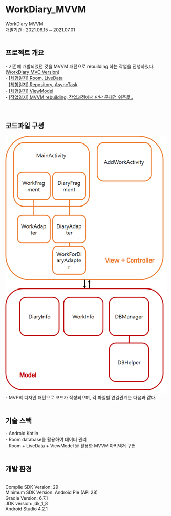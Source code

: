# WorkDiary_MVVM
WorkDiary MVVM
<br>개발기간 : 2021.06.15 ~ 2021.07.01
<br><br>
<h2>프로젝트 개요</h2>
- 기존에 개발되었던 것을 MVVM 패턴으로 rebuilding 하는 작업을 진행하였다. (<a href="https://github.com/JeonK1/WorkDiary">WorkDiary MVC Version</a>) <br>
- <a href="https://blog.naver.com/ponson1017/222400759708">[체험일지] Room, LiveData </a><br>
- <a href="https://blog.naver.com/ponson1017/222403492693">[체험일지] Repository, AsyncTask </a><br>
- <a href="https://blog.naver.com/ponson1017/222408838342">[체험일지] ViewModel </a><br>
- <a href="https://blog.naver.com/ponson1017/222411793191">[작업일지] MVVM rebuilding, 작업과정에서 만난 문제점 위주로.. </a><br>
<br><br>
<h2>코드파일 구성</h2>
<img src="/readme_img/4.png" width=600 />
- MVP의 디자인 패턴으로 코드가 작성되으며, 각 파일별 연결관계는 다음과 같다.
<br><br>
<h2>기술 스택</h2>
- Android Kotlin <br>
- Room database를 활용하여 데이터 관리 <br>
- Room + LiveData + ViewModel 을 활용한 MVVM 아키텍쳐 구현
<br><br>
<h2>개발 환경</h2><br>
Complie SDK Version: 29<br>
Minimum SDK Version: Android Pie (API 28) <br>
Gradle Version: 6.7.1 <br>
JDK version: jdk_1_8 <br>
Android Studio 4.2.1 <br>
